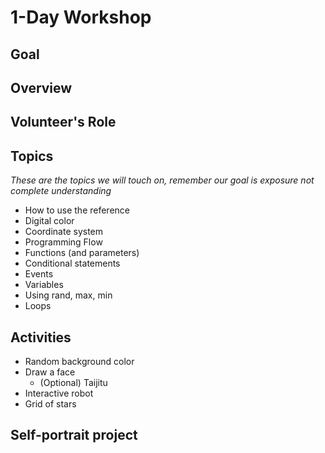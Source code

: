 # 1-Day Workshop

## Goal

## Overview

## Volunteer's Role

## Topics
_These are the topics we will touch on, remember our goal is exposure not complete understanding_
* How to use the reference
* Digital color
* Coordinate system
* Programming Flow
* Functions (and parameters)
* Conditional statements
* Events
* Variables
* Using rand, max, min
* Loops

## Activities
* Random background color
* Draw a face
  * (Optional) Taijitu
* Interactive robot
* Grid of stars

## Self-portrait project
